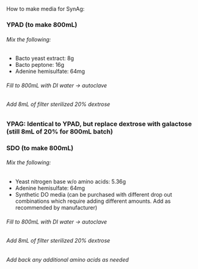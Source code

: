 How to make media for SynAg:

### YPAD (to make 800mL)
###### Mix the following:
- Bacto yeast extract: 8g
- Bacto peptone: 16g
- Adenine hemisulfate: 64mg
###### Fill to 800mL with DI water -> autoclave
###### Add 8mL of filter sterilized 20% dextrose

### YPAG: Identical to YPAD, but replace dextrose with galactose (still 8mL of 20% for 800mL batch)

### SDO (to make 800mL)
###### Mix the following:
- Yeast nitrogen base w/o amino acids: 5.36g
- Adenine hemisulfate: 64mg
- Synthetic DO media (can be purchased with different drop out combinations which require adding different amounts. Add as recommended by manufacturer)
###### Fill to 800mL with DI water -> autoclave
###### Add 8mL of filter sterilized 20% dextrose
###### Add back any additional amino acids as needed
